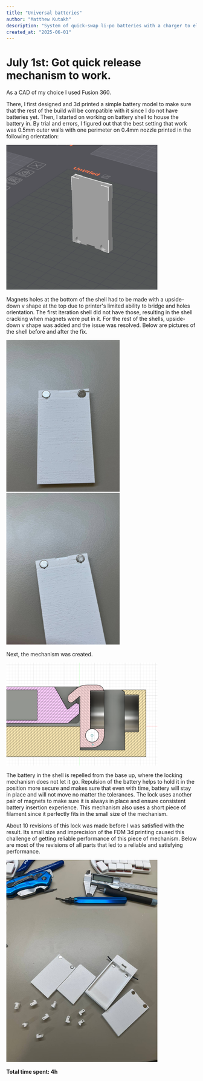 ```yaml
---
title: "Universal batteries"
author: "Matthew Kutakh"
description: "System of quick-swap li-po batteries with a charger to eliminate recharging of the wireless devices"
created_at: "2025-06-01"
---
```


# July 1st: Got quick release mechanism to work.

As a CAD of my choice I used Fusion 360. 

There, I first designed and 3d printed a simple battery model to make sure that the rest of the build will be compatible with it since I do not have batteries yet. 
Then, I started on working on battery shell to house the battery in. By trial and errors, I figured out that the best setting that work was 0.5mm outer walls with one perimeter on 0.4mm nozzle printed in the following orientation:

<img src="images/battery-shell-orientation.png" alt="Orientation of the battery shell in the slicer" width="400">

Magnets holes at the bottom of the shell had to be made with a upside-down v shape at the top due to printer's limited ability to bridge and holes orientation. The first iteration shell did not have those, resulting in the shell cracking when magnets were put in it. For the rest of the shells, upside-down v shape was added and the issue was resolved. Below are pictures of the shell before and after the fix. 

<img src="images/cracked-shell.jpg" alt="Cracked shell" width="300">
<img src="images/fixed-magnet-holes.jpg" alt="Shell with fixed magnets holes" width="300">

Next, the mechanism was created.

<img src="images/battery-lock-mechanism.png" alt="Mechanism of battery lock" width="400">

The battery in the shell is repelled from the base up, where the locking mechanism does not let it go. Repulsion of the battery helps to hold it in the position more secure and makes sure that even with time, battery will stay in place and will not move no matter the tolerances. The lock uses another pair of magnets to make sure it is always in place and ensure consistent battery insertion experience. This mechanism also uses a short piece of filament since it perfectly fits in the small size of the mechanism. 

About 10 revisions of this lock was made before I was satisfied with the result. Its small size and imprecision of the FDM 3d printing caused this challenge of getting reliable performance of this piece of mechanism. Below are most of the revisions of all parts that led to a reliable and satisfying performance.

<img src="images/lock-revisions.jpg" alt="Multiple revisions of the lock mechanism" width="400">

**Total time spent: 4h**